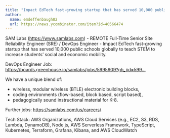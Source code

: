 ```yaml
---
title: "Impact EdTech fast-growing startup that has served 10,000 public schools globally to teach STEM to increase students’ social and economic mobility."
author:
  name: emdeffenbaugh82
  url: https://news.ycombinator.com/item?id=40566474
---
```

SAM Labs (<a href="https:&#x2F;&#x2F;www.samlabs.com" rel="nofollow">https:&#x2F;&#x2F;www.samlabs.com</a>) - REMOTE Full-Time Senior Site Reliability Engineer (SRE) &#x2F; DevOps Engineer - Impact EdTech fast-growing startup that has served 10,000 public schools globally to teach STEM to increase students’ social and economic mobility.

DevOps Engineer Job: <a href="https:&#x2F;&#x2F;boards.greenhouse.io&#x2F;samlabs&#x2F;jobs&#x2F;5995909?gh_jid=5995909" rel="nofollow">https:&#x2F;&#x2F;boards.greenhouse.io&#x2F;samlabs&#x2F;jobs&#x2F;5995909?gh_jid=599...</a>

We have a unique blend of:
- wireless, modular wireless (BTLE) electronic building blocks,
- coding environments (flow-based, block based, script based), 
- pedagogically sound instructional material for K-8.

Further jobs: <a href="https:&#x2F;&#x2F;samlabs.com&#x2F;us&#x2F;careers&#x2F;" rel="nofollow">https:&#x2F;&#x2F;samlabs.com&#x2F;us&#x2F;careers&#x2F;</a>

Tech Stack: AWS Organizations, AWS Cloud Services (e.g., EC2, S3, RDS, Lambda, DynamoDB), Node.js, AWS Serverless Framework, TypeScript, Kubernetes, Terraform, Grafana, Kibana, and AWS CloudWatch
